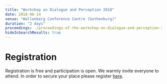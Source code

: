 ```yaml
---
title: "Workshop on Dialogue and Perception 2018"
date: 2018-06-14
venue: "Wallenberg Conference Centre (Gothenburg)"
duration: "2 days"
proceedings: ./proceedings-of-the-workshop-on-dialogue-and-perception-2018.pdf 
hideInSearchResults: true
---
```


# Registration

Registration is free and participation is open. We warmly invite
everyone to attend. In order to secure your place please register
[here](https://app.legaonline.se/form/Wallenberg/1486199?publicFormID=bd9401a2-f84c-4fa3-bc93-0efc45f824cc).
